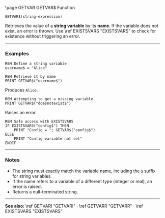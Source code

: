 \page GETVAR GETVAR$ Function

```basic
GETVAR$(string-expression)
```

Retrieves the value of a **string variable** by its **name**.
If the variable does not exist, an error is thrown.
Use \ref EXISTSVARS "EXISTSVARS" to check for existence without triggering an error.

---

### Examples

```basic
REM Define a string variable
username$ = "Alice"

REM Retrieve it by name
PRINT GETVAR$("username$")
```

Produces `Alice`.

```basic
REM Attempting to get a missing variable
PRINT GETVAR$("doesnotexist$")
```

Raises an error.

```basic
REM Safe access with EXISTSVARS
IF EXISTSVARS("config$") THEN
    PRINT "Config = "; GETVAR$("config$")
ELSE
    PRINT "Config variable not set"
ENDIF
```

---

### Notes

* The string must exactly match the variable name, including the `$` suffix for string variables.
* If the name refers to a variable of a different type (integer or real), an error is raised.
* Returns a null-terminated string.

---

**See also:**
\ref GETVARI "GETVARI" · \ref GETVARR "GETVARR" · \ref EXISTSVARS "EXISTSVARS"
